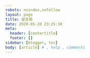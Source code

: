 ```yaml
---
robots: noindex,nofollow
layout: page
title: 留言板
date: 2020-05-20 23:25:38
meta:
  header: [centertitle]
  footer: []
sidebar: [blogger, toc]
body: [article] # , help , comments
---
```

